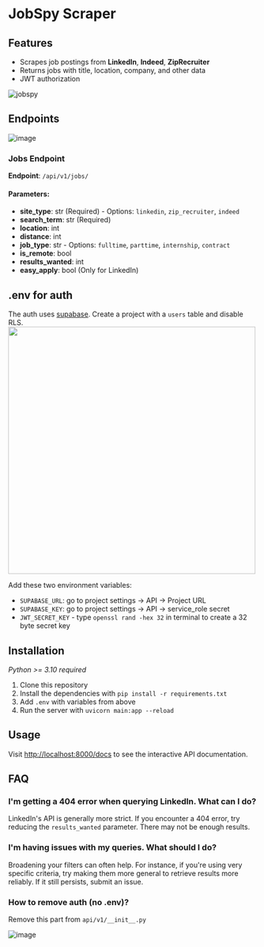 # JobSpy Scraper

## Features

- Scrapes job postings from **LinkedIn**, **Indeed**, **ZipRecruiter**
- Returns jobs with title, location, company, and other data
- JWT authorization
  
![jobspy](https://github.com/cullenwatson/jobspy/assets/78247585/a0dd2154-2ab8-4378-a44e-9d7c51db1293)

## Endpoints
![image](https://github.com/JobSpy-ai/backend/assets/78247585/dd619564-d7cb-4a93-8937-33e0beb0fb6a)

### Jobs Endpoint

**Endpoint**: `/api/v1/jobs/`

#### Parameters:
- **site_type**: str (Required) - Options: `linkedin`, `zip_recruiter`, `indeed`
- **search_term**: str (Required)
- **location**: int
- **distance**: int
- **job_type**: str - Options: `fulltime`, `parttime`, `internship`, `contract`
- **is_remote**: bool
- **results_wanted**: int
- **easy_apply**: bool (Only for LinkedIn)

## .env for auth

The auth uses [supabase](https://supabase.com). Create a project with a `users` table and disable RLS.
<img src="https://github.com/JobSpy-ai/backend/assets/78247585/d6ebf4f3-962f-4a91-b484-d610bd3f15fc" width="500">

Add these two environment variables:

- `SUPABASE_URL`: go to project settings -> API -> Project URL  
- `SUPABASE_KEY`: go to project settings -> API -> service_role secret
- `JWT_SECRET_KEY` - type `openssl rand -hex 32` in terminal to create a 32 byte secret key

## Installation
_Python >= 3.10 required_  
1. Clone this repository
2. Install the dependencies with `pip install -r requirements.txt`
3. Add `.env` with variables from above
4. Run the server with `uvicorn main:app --reload`

## Usage

Visit [http://localhost:8000/docs](http://localhost:8000/docs) to see the interactive API documentation.

## FAQ

### I'm getting a 404 error when querying LinkedIn. What can I do?

LinkedIn's API is generally more strict. If you encounter a 404 error, try reducing the `results_wanted` parameter. There may not be enough results.

### I'm having issues with my queries. What should I do?

Broadening your filters can often help. For instance, if you're using very specific criteria, try making them more general to retrieve results more reliably. If it still persists, submit an issue.

### How to remove auth (no .env)?
Remove this part from `api/v1/__init__.py`  
  
![image](https://github.com/cullenwatson/jobspy/assets/78247585/383ca172-cc36-4f89-b26d-c25d9c67bea7)

